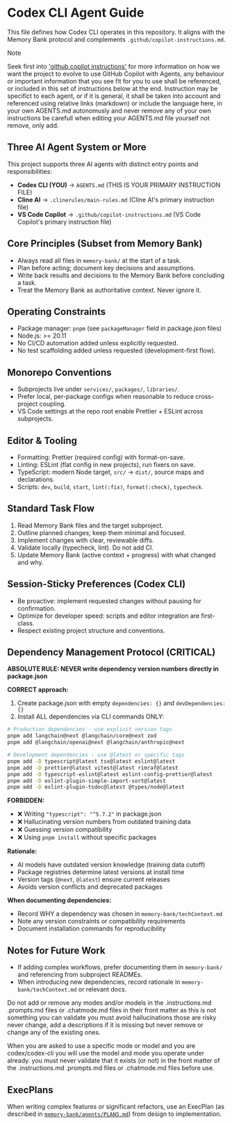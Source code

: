 # Codex CLI Agent Guide

This file defines how Codex CLI operates in this repository. It aligns with the Memory Bank protocol and complements `.github/copilot-instructions.md`.

> [!NOTE]
> Seek first into ['github copilot instructions'](./github/copilot-instructions.md) for more information on how we want the project to evolve to use GitHub Copilot with Agents, any behaviour or important information that you see fit for you to use shall be referenced, or included in this set of instructions below at the end. Instruction may be specifict to each agent, or if it is general, it shall be taken into account and referenced using relative links (markdown) or include the language here, in your own AGENTS.md autonomusly and never remove any of your own instructions be carefull when editing your AGENTS.md file yourself not remove, only add.

## Three AI Agent System or More

This project supports three AI agents with distinct entry points and responsibilities:

- **Codex CLI (YOU)** → `AGENTS.md` (THIS IS YOUR PRIMARY INSTRUCTION FILE)
- **Cline AI** → `.clinerules/main-rules.md` (Cline AI's primary instruction file)
- **VS Code Copilot** → `.github/copilot-instructions.md` (VS Code Copilot's primary instruction file)

## Core Principles (Subset from Memory Bank)

- Always read all files in `memory-bank/` at the start of a task.
- Plan before acting; document key decisions and assumptions.
- Write back results and decisions to the Memory Bank before concluding a task.
- Treat the Memory Bank as authoritative context. Never ignore it.

## Operating Constraints

- Package manager: `pnpm` (see `packageManager` field in package.json files)
- Node.js: >= 20.11
- No CI/CD automation added unless explicitly requested.
- No test scaffolding added unless requested (development-first flow).

## Monorepo Conventions

- Subprojects live under `services/`, `packages/`, `libraries/`.
- Prefer local, per-package configs when reasonable to reduce cross-project coupling.
- VS Code settings at the repo root enable Prettier + ESLint across subprojects.

## Editor & Tooling

- Formatting: Prettier (required config) with format-on-save.
- Linting: ESLint (flat config in new projects), run fixers on save.
- TypeScript: modern Node target, `src/` → `dist/`, source maps and declarations.
- Scripts: `dev`, `build`, `start`, `lint(:fix)`, `format(:check)`, `typecheck`.

## Standard Task Flow

1. Read Memory Bank files and the target subproject.
2. Outline planned changes; keep them minimal and focused.
3. Implement changes with clear, reviewable diffs.
4. Validate locally (typecheck, lint). Do not add CI.
5. Update Memory Bank (active context + progress) with what changed and why.

## Session-Sticky Preferences (Codex CLI)

- Be proactive: implement requested changes without pausing for confirmation.
- Optimize for developer speed: scripts and editor integration are first-class.
- Respect existing project structure and conventions.

## Dependency Management Protocol (CRITICAL)

**ABSOLUTE RULE: NEVER write dependency version numbers directly in package.json**

**CORRECT approach:**

1. Create package.json with empty `dependencies: {}` and `devDependencies: {}`
2. Install ALL dependencies via CLI commands ONLY:

```bash
# Production dependencies - use explicit version tags
pnpm add langchain@next @langchain/core@next zod
pnpm add @langchain/openai@next @langchain/anthropic@next

# Development dependencies - use @latest or specific tags
pnpm add -D typescript@latest tsx@latest eslint@latest
pnpm add -D prettier@latest vitest@latest rimraf@latest
pnpm add -D typescript-eslint@latest eslint-config-prettier@latest
pnpm add -D eslint-plugin-simple-import-sort@latest
pnpm add -D eslint-plugin-tsdoc@latest @types/node@latest
```

**FORBIDDEN:**

- ❌ Writing `"typescript": "^5.7.2"` in package.json
- ❌ Hallucinating version numbers from outdated training data
- ❌ Guessing version compatibility
- ❌ Using `pnpm install` without specific packages

**Rationale:**

- AI models have outdated version knowledge (training data cutoff)
- Package registries determine latest versions at install time
- Version tags (`@next`, `@latest`) ensure current releases
- Avoids version conflicts and deprecated packages

**When documenting dependencies:**

- Record WHY a dependency was chosen in `memory-bank/techContext.md`
- Note any version constraints or compatibility requirements
- Document installation commands for reproducibility

## Notes for Future Work

- If adding complex workflows, prefer documenting them in `memory-bank/` and referencing from subproject READMEs.
- When introducing new dependencies, record rationale in `memory-bank/techContext.md` or relevant docs.

Do not add or remove any modes and/or models in the .instructions.md .prompts.md files or .chatmode.md files in their front matter as this is not something you can validate you must avoid hallucinations those are risky never change, add a descriptions if it is missing but never remove or change any of the existing ones.

When you are asked to use a specific mode or model and you are codex/codex-cli you will use the model and mode you operate under already. you must never validate that it exists (or not) in the front matter of the .instructions.md .prompts.md files or .chatmode.md files before use.

## ExecPlans

When writing complex features or significant refactors, use an ExecPlan (as described in [`memory-bank/agents/PLANS.md`](../memory-bank/agents/PLANS.md)) from design to implementation.
